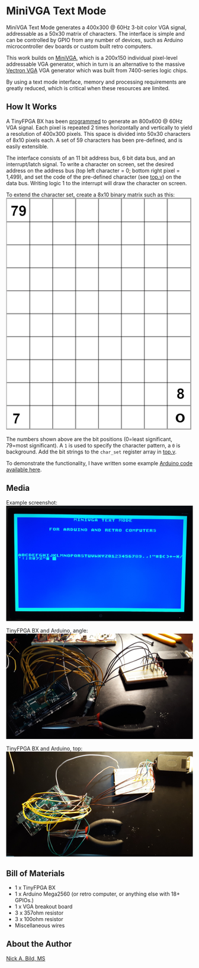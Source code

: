 # MiniVGA Text Mode

MiniVGA Text Mode generates a 400x300 @ 60Hz 3-bit color VGA signal, addressable as a 50x30 matrix of characters.  The interface is simple and can be controlled by GPIO from any number of devices, such as Arduino microcontroller dev boards or custom built retro computers.

This work builds on [MiniVGA](https://github.com/nickbild/fpga_vga), which is a 200x150 individual pixel-level addressable VGA generator, which in turn is an alternative to the massive [Vectron VGA](https://github.com/nickbild/vectron_vga) VGA generator which was built from 7400-series logic chips.

By using a text mode interface, memory and processing requirements are greatly reduced, which is critical when these resources are limited.

## How It Works

A TinyFPGA BX has been [programmed](https://github.com/nickbild/fpga_vga_text_mode/blob/main/top.v) to generate an 800x600 @ 60Hz VGA signal.  Each pixel is repeated 2 times horizontally and vertically to yield a resolution of 400x300 pixels.  This space is divided into 50x30 characters of 8x10 pixels each.  A set of 59 characters has been pre-defined, and is easily extensible.

The interface consists of an 11 bit address bus, 6 bit data bus, and an interrupt/latch signal.  To write a character on screen, set the desired address on the address bus (top left character = 0; bottom right pixel = 1,499), and set the code of the pre-defined character (see [top.v](https://github.com/nickbild/fpga_vga_text_mode/blob/main/top.v)) on the data bus.  Writing logic 1 to the interrupt will draw the character on screen.

To extend the character set, create a 8x10 binary matrix such as this:
![char_map](https://raw.githubusercontent.com/nickbild/fpga_vga_text_mode/main/media/char_map.png)

The numbers shown above are the bit positions (0=least significant, 79=most significant).  A `1` is used to specify the character pattern, a `0` is background.  Add the bit strings to the `char_set` register array in [top.v](https://github.com/nickbild/fpga_vga_text_mode/blob/main/top.v).

To demonstrate the functionality, I have written some example [Arduino code available here](https://github.com/nickbild/fpga_vga_text_mode/tree/main/arduino_example).

## Media

Example screenshot:
![MiniVGA](https://raw.githubusercontent.com/nickbild/fpga_vga_text_mode/main/media/screen_sm.jpg)

TinyFPGA BX and Arduino, angle:
![MiniVGA](https://raw.githubusercontent.com/nickbild/fpga_vga_text_mode/main/media/angle_sm.jpg)

TinyFPGA BX and Arduino, top:
![MiniVGA](https://raw.githubusercontent.com/nickbild/fpga_vga_text_mode/main/media/top_sm.jpg)

## Bill of Materials

- 1 x TinyFPGA BX
- 1 x Arduino Mega2560 (or retro computer, or anything else with 18+ GPIOs.)
- 1 x VGA breakout board
- 3 x 357ohm resistor
- 3 x 100ohm resistor
- Miscellaneous wires

## About the Author

[Nick A. Bild, MS](https://nickbild79.firebaseapp.com/#!/)
